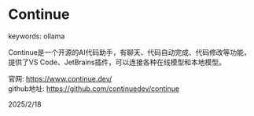 # Continue

keywords: ollama  

Continue是一个开源的AI代码助手，有聊天、代码自动完成、代码修改等功能，提供了VS Code、JetBrains插件，可以连接各种在线模型和本地模型。  

官网: https://www.continue.dev/  
github地址: https://github.com/continuedev/continue  


2025/2/18  
